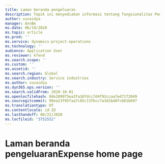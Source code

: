 ```yaml
---
title: Laman beranda pengeluaran
description: Topik ini menyediakan informasi tentang fungsionalitas Pengeluaran dalam Project operations.
author: suvaidya
manager: AnnBe
ms.date: 06/19/2020
ms.topic: article
ms.prod: ''
ms.service: dynamics-project-operations
ms.technology: ''
audience: Application User
ms.reviewer: kfend
ms.search.scope: ''
ms.custom: ''
ms.assetid: ''
ms.search.region: Global
ms.search.industry: Service industries
ms.author: suvaidya
ms.dyn365.ops.version: ''
ms.search.validFrom: 2020-10-01
ms.openlocfilehash: 0de289975ea3fa107dcc7d4f92ccaa7ed71f2049
ms.sourcegitcommit: 99ea23f95faa7c85c13fbcc7a3d1b40fc661b697
ms.translationtype: HT
ms.contentlocale: id-ID
ms.lasthandoff: 06/22/2020
ms.locfileid: "3752552"
---
```

# <a name="expense-home-page"></a><span data-ttu-id="949aa-103">Laman beranda pengeluaran</span><span class="sxs-lookup"><span data-stu-id="949aa-103">Expense home page</span></span>

